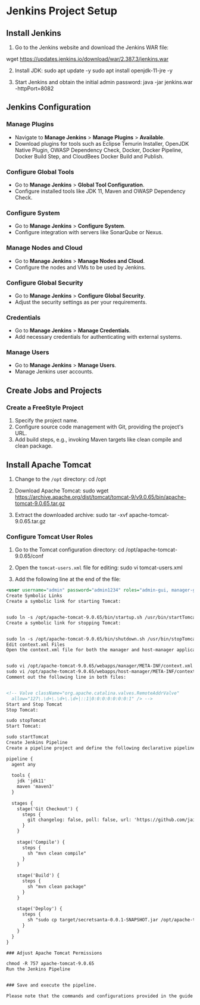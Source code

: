 # Jenkins Project Setup

## Install Jenkins

1. Go to the Jenkins website and download the Jenkins WAR file:

wget https://updates.jenkins.io/download/war/2.387.3/jenkins.war


2. Install JDK:
sudo apt update -y
sudo apt install openjdk-11-jre -y


3. Start Jenkins and obtain the initial admin password:
java -jar jenkins.war -httpPort=8082


## Jenkins Configuration

### Manage Plugins

- Navigate to **Manage Jenkins** > **Manage Plugins** > **Available**.
- Download plugins for tools such as Eclipse Temurin Installer, OpenJDK Native Plugin, OWASP Dependency Check, Docker, Docker Pipeline, Docker Build Step, and CloudBees Docker Build and Publish.

### Configure Global Tools

- Go to **Manage Jenkins** > **Global Tool Configuration**.
- Configure installed tools like JDK 11, Maven and OWASP Dependency Check.

### Configure System

- Go to **Manage Jenkins** > **Configure System**.
- Configure integration with servers like SonarQube or Nexus.

### Manage Nodes and Cloud

- Go to **Manage Jenkins** > **Manage Nodes and Cloud**.
- Configure the nodes and VMs to be used by Jenkins.

### Configure Global Security

- Go to **Manage Jenkins** > **Configure Global Security**.
- Adjust the security settings as per your requirements.

### Credentials

- Go to **Manage Jenkins** > **Manage Credentials**.
- Add necessary credentials for authenticating with external systems.

### Manage Users

- Go to **Manage Jenkins** > **Manage Users**.
- Manage Jenkins user accounts.

## Create Jobs and Projects

### Create a FreeStyle Project

1. Specify the project name.
2. Configure source code management with Git, providing the project's URL.
3. Add build steps, e.g., invoking Maven targets like clean compile and clean package.

## Install Apache Tomcat

1. Change to the `/opt` directory:
cd /opt


2. Download Apache Tomcat:
sudo wget https://archive.apache.org/dist/tomcat/tomcat-9/v9.0.65/bin/apache-tomcat-9.0.65.tar.gz


3. Extract the downloaded archive:
sudo tar -xvf apache-tomcat-9.0.65.tar.gz


### Configure Tomcat User Roles

1. Go to the Tomcat configuration directory:
cd /opt/apache-tomcat-9.0.65/conf


2. Open the `tomcat-users.xml` file for editing:
sudo vi tomcat-users.xml


3. Add the following line at the end of the file:
```xml
<user username="admin" password="admin1234" roles="admin-gui, manager-gui"/>
Create Symbolic Links
Create a symbolic link for starting Tomcat:


sudo ln -s /opt/apache-tomcat-9.0.65/bin/startup.sh /usr/bin/startTomcat
Create a symbolic link for stopping Tomcat:


sudo ln -s /opt/apache-tomcat-9.0.65/bin/shutdown.sh /usr/bin/stopTomcat
Edit context.xml Files
Open the context.xml file for both the manager and host-manager applications:


sudo vi /opt/apache-tomcat-9.0.65/webapps/manager/META-INF/context.xml
sudo vi /opt/apache-tomcat-9.0.65/webapps/host-manager/META-INF/context.xml
Comment out the following line in both files:


<!-- Valve className="org.apache.catalina.valves.RemoteAddrValve"
  allow="127\.\d+\.\d+\.\d+|::1|0:0:0:0:0:0:0:1" /> -->
Start and Stop Tomcat
Stop Tomcat:

sudo stopTomcat
Start Tomcat:

sudo startTomcat
Create Jenkins Pipeline
Create a pipeline project and define the following declarative pipeline:

pipeline {
  agent any
  
  tools {
    jdk 'jdk11'
    maven 'maven3'
  }
  
  stages {
    stage('Git Checkout') {
      steps {
        git changelog: false, poll: false, url: 'https://github.com/jaiswaladi246/secretsanta-generator.git'
      }
    }
    
    stage('Compile') {
      steps {
        sh "mvn clean compile"
      }
    }
    
    stage('Build') {
      steps {
        sh "mvn clean package"
      }
    }
    
    stage('Deploy') {
      steps {
        sh "sudo cp target/secretsanta-0.0.1-SNAPSHOT.jar /opt/apache-tomcat-9.0.65/webapps"
      }
    }
  }
}

### Adjust Apache Tomcat Permissions

chmod -R 757 apache-tomcat-9.0.65
Run the Jenkins Pipeline


### Save and execute the pipeline.

Please note that the commands and configurations provided in the guide may need to be adapted based on your specific setup and requirements.


